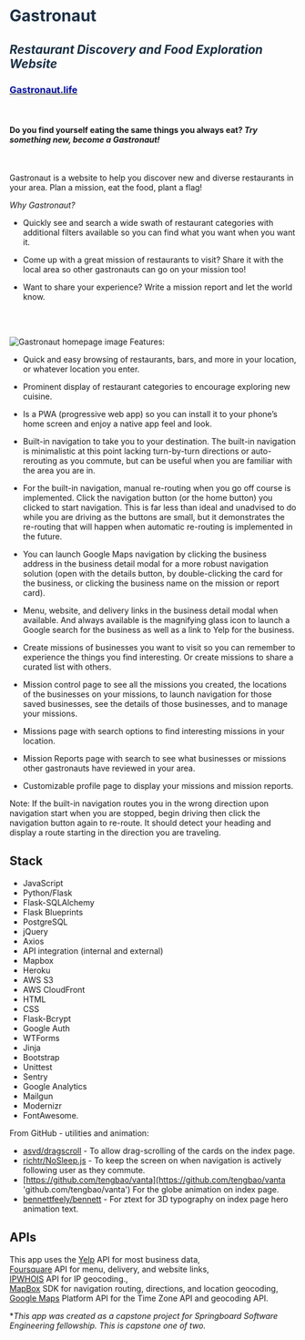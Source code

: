 # <span style="color: #1b3044;">Gastronaut</span>

## <span style="color: #1b3044;">_Restaurant Discovery and Food Exploration Website_</span>

### [<span style="color: #03109b;">Gastronaut.life</span>](https://gastronaut.life 'gastronaut.life')

<br/>

#### Do you find yourself eating the same things you always eat? _Try something new, become a Gastronaut!_

<br/>

Gastronaut is a website to help you discover new and diverse restaurants in your area. Plan a mission, eat the food, plant a flag!

_Why Gastronaut?_

- Quickly see and search a wide swath of restaurant categories with additional filters available so you can find what you want when you want it.

- Come up with a great mission of restaurants to visit? Share it with the local area so other gastronauts can go on your mission too!

- Want to share your experience? Write a mission report and let the world know.

  <br/>
  <br/>

![Gastronaut homepage image](https://repository-images.githubusercontent.com/273343895/b7a47180-f42b-11ea-9bc3-47e4adbbe92c)
Features:  

- Quick and easy browsing of restaurants, bars, and more in your location, or whatever location you enter.

- Prominent display of restaurant categories to encourage exploring new cuisine.

- Is a PWA (progressive web app) so you can install it to your phone’s home screen and enjoy a native app feel and look.

- Built-in navigation to take you to your destination. The built-in navigation is minimalistic at this point lacking turn-by-turn directions or auto-rerouting as you commute, but can be useful when you are familiar with the area you are in.

- For the built-in navigation, manual re-routing when you go off course is implemented. Click the navigation button (or the home button) you clicked to start navigation. This is far less than ideal and unadvised to do while you are driving as the buttons are small, but it demonstrates the re-routing that will happen when automatic re-routing is implemented in the future.

- You can launch Google Maps navigation by clicking the business address in the business detail modal for a more robust navigation solution (open with the details button, by double-clicking the card for the business, or clicking the business name on the mission or report card).

- Menu, website, and delivery links in the business detail modal when available. And always available is the magnifying glass icon to launch a Google search for the business as well as a link to Yelp for the business.

- Create missions of businesses you want to visit so you can remember to experience the things you find interesting. Or create missions to share a curated list with others.

- Mission control page to see all the missions you created, the locations of the businesses on your missions, to launch navigation for those saved businesses, see the details of those businesses, and to manage your missions.

- Missions page with search options to find interesting missions in your location.

- Mission Reports page with search to see what businesses or missions other gastronauts have reviewed in your area.

- Customizable profile page to display your missions and mission reports.

Note: If the built-in navigation routes you in the wrong direction upon navigation start when you are stopped, begin driving then click the navigation button again to re-route. It should detect your heading and display a route starting in the direction you are traveling.

## Stack

- JavaScript
- Python/Flask
- Flask-SQLAlchemy
- Flask Blueprints
- PostgreSQL
- jQuery
- Axios
- API integration (internal and external)
- Mapbox
- Heroku
- AWS S3
- AWS CloudFront
- HTML
- CSS
- Flask-Bcrypt
- Google Auth
- WTForms
- Jinja
- Bootstrap
- Unittest
- Sentry
- Google Analytics
- Mailgun
- Modernizr
- FontAwesome.

From GitHub - utilities and animation:  

- [asvd/dragscroll](https://github.com/asvd/dragscroll 'github.com/asvd/dragscroll') - To allow drag-scrolling of the cards on the index page. 
- [richtr/NoSleep.js](https://github.com/richtr/NoSleep.js 'github.com/richtr/NoSleep.js') - To keep the screen on when navigation is actively following user as they commute.
- [https://github.com/tengbao/vanta](https://github.com/tengbao/vanta 'github.com/tengbao/vanta') For the globe animation on index page.
- [bennettfeely/bennett](https://github.com/bennettfeely/bennett/tree/master/ztext 'github.com/bennettfeely/bennett/tree/master/ztext') - For ztext for 3D typography on index page hero animation text.



## APIs

This app uses the [Yelp](https://www.yelp.com/fusion 'yelp.com/fusion') API for most business data,  
[Foursquare](https://foursquare.com 'foursquare.com') API for menu, delivery, and website links,  
[IPWHOIS](https://ipwhois.io/ 'ipwhois.io') API for IP geocoding.,  
[MapBox](https://www.mapbox.com/ 'mapbox.com') SDK for navigation routing, directions, and location geocoding,     
[Google Maps](https://cloud.google.com/maps-platform/ 'cloud.google.com/maps-platform/') Platform API for the Time Zone API and geocoding API. 

\*_This app was created as a capstone project for Springboard Software Engineering fellowship. This is capstone one of two._
